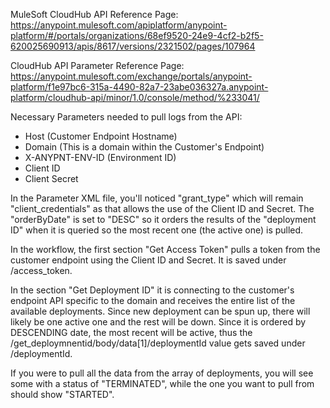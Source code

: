 MuleSoft CloudHub API Reference Page:
https://anypoint.mulesoft.com/apiplatform/anypoint-platform/#/portals/organizations/68ef9520-24e9-4cf2-b2f5-620025690913/apis/8617/versions/2321502/pages/107964

CloudHub API Parameter Reference Page:
https://anypoint.mulesoft.com/exchange/portals/anypoint-platform/f1e97bc6-315a-4490-82a7-23abe036327a.anypoint-platform/cloudhub-api/minor/1.0/console/method/%233041/

Necessary Parameters needed to pull logs from the API:
- Host (Customer Endpoint Hostname)
- Domain (This is a domain within the Customer's Endpoint)
- X-ANYPNT-ENV-ID (Environment ID)
- Client ID
- Client Secret

In the Parameter XML file, you'll noticed "grant_type" which will remain "client_credentials" as that allows the use of the Client ID and Secret.  The "orderByDate" is set to "DESC" so it orders the results of the "deployment ID" when it is queried so the most recent one (the active one) is pulled.

In the workflow, the first section "Get Access Token" pulls a token from the customer endpoint using the Client ID and Secret.  It is saved under /access_token.  

In the section "Get Deployment ID" it is connecting to the customer's endpoint API specific to the domain and receives the entire list of the available deployments.  Since new deployment can be spun up, there will likely be one active one and the rest will be down.  Since it is ordered by DESCENDING date, the most recent will be active, thus the /get_deploymnentid/body/data[1]/deploymentId value gets saved under /deploymentId.

If you were to pull all the data from the array of deployments, you will see some with a status of "TERMINATED", while the one you want to pull from should show "STARTED".
